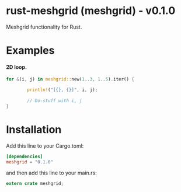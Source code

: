 # rust-meshgrid (meshgrid) - v0.1.0
Meshgrid functionality for Rust.

# Examples
#### 2D loop.
```rust
for &(i, j) in meshgrid::new(1..3, 1..5).iter() {

        println!("[{}, {}]", i, j);
        
        // Do-stuff with i, j
}
```

# Installation

Add this line to your Cargo.toml:

```toml
[dependencies]
meshgrid = "0.1.0"
```

and then add this line to your main.rs:

```rust
extern crate meshgrid;
```
